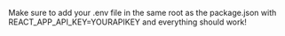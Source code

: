 Make sure to add your .env file in the same root as the package.json with REACT_APP_API_KEY=YOURAPIKEY 
and everything should work!